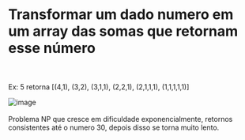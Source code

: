 # Transformar um dado numero em um array das somas que retornam esse número <br><br>

Ex: 5 retorna [(4,1), (3,2), (3,1,1), (2,2,1), (2,1,1,1), (1,1,1,1,1)]

![image](https://user-images.githubusercontent.com/56644658/137372583-f61607ea-2095-44ba-99bd-152b15493138.png)
<br><br>
Problema NP que cresce em dificuldade exponencialmente, retornos consistentes até o numero 30, depois disso se torna muito lento.
